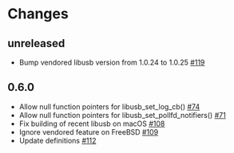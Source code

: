 # Changes

## unreleased
* Bump vendored libusb version from 1.0.24 to 1.0.25 [#119]

[#119]: https://github.com/a1ien/rusb/pull/119

## 0.6.0
* Allow null function pointers for libusb_set_log_cb() [#74]
* Allow null function pointers for libusb_set_pollfd_notifiers() [#71]
* Fix building of recent libusb on macOS [#108]
* Ignore vendored feature on FreeBSD [#109]
* Update definitions [#112]

[#74]: https://github.com/a1ien/rusb/pull/74
[#71]: https://github.com/a1ien/rusb/pull/71
[#108]: https://github.com/a1ien/rusb/pull/108
[#109]: https://github.com/a1ien/rusb/pull/109
[#112]: https://github.com/a1ien/rusb/pull/112
